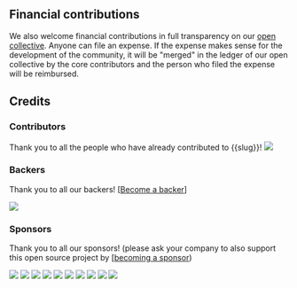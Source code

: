 ## Financial contributions

We also welcome financial contributions in full transparency on our [open collective](https://opencollective.com/{{slug}}).
Anyone can file an expense. If the expense makes sense for the development of the community, it will be "merged" in the ledger of our open collective by the core contributors and the person who filed the expense will be reimbursed.


## Credits


### Contributors

Thank you to all the people who have already contributed to {{slug}}!
<a href="graphs/contributors"><img src="https://opencollective.com/{{slug}}/contributors.svg?width=890" /></a>


### Backers

Thank you to all our backers! [[Become a backer](https://opencollective.com/{{slug}}#backer)]

<a href="https://opencollective.com/{{slug}}#backers" target="_blank"><img src="https://opencollective.com/{{slug}}/backers.svg?width=890"></a>


### Sponsors

Thank you to all our sponsors! (please ask your company to also support this open source project by [[becoming a sponsor](https://opencollective.com/{{slug}}#sponsor))

<a href="https://opencollective.com/{{slug}}/sponsor/0/website" target="_blank"><img src="https://opencollective.com/{{slug}}/sponsor/0/avatar.svg"></a>
<a href="https://opencollective.com/{{slug}}/sponsor/1/website" target="_blank"><img src="https://opencollective.com/{{slug}}/sponsor/1/avatar.svg"></a>
<a href="https://opencollective.com/{{slug}}/sponsor/2/website" target="_blank"><img src="https://opencollective.com/{{slug}}/sponsor/2/avatar.svg"></a>
<a href="https://opencollective.com/{{slug}}/sponsor/3/website" target="_blank"><img src="https://opencollective.com/{{slug}}/sponsor/3/avatar.svg"></a>
<a href="https://opencollective.com/{{slug}}/sponsor/4/website" target="_blank"><img src="https://opencollective.com/{{slug}}/sponsor/4/avatar.svg"></a>
<a href="https://opencollective.com/{{slug}}/sponsor/5/website" target="_blank"><img src="https://opencollective.com/{{slug}}/sponsor/5/avatar.svg"></a>
<a href="https://opencollective.com/{{slug}}/sponsor/6/website" target="_blank"><img src="https://opencollective.com/{{slug}}/sponsor/6/avatar.svg"></a>
<a href="https://opencollective.com/{{slug}}/sponsor/7/website" target="_blank"><img src="https://opencollective.com/{{slug}}/sponsor/7/avatar.svg"></a>
<a href="https://opencollective.com/{{slug}}/sponsor/8/website" target="_blank"><img src="https://opencollective.com/{{slug}}/sponsor/8/avatar.svg"></a>
<a href="https://opencollective.com/{{slug}}/sponsor/9/website" target="_blank"><img src="https://opencollective.com/{{slug}}/sponsor/9/avatar.svg"></a>